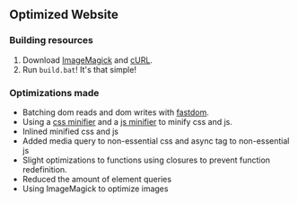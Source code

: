 ## Optimized Website

### Building resources
1. Download [ImageMagick](http://www.imagemagick.org/script/index.php) and [cURL](https://curl.haxx.se/).
2. Run `build.bat`! It's that simple!

### Optimizations made
* Batching dom reads and dom writes with [fastdom](https://github.com/wilsonpage/fastdom).
* Using a [css minifier](https://cssminifier.com/) and a [js minifier](https://javascript-minifier.com/) to minify css and js.
* Inlined minified css and js
* Added media query to non-essential css and async tag to non-essential js
* Slight optimizations to functions using closures to prevent function redefinition.
* Reduced the amount of element queries
* Using ImageMagick to optimize images
